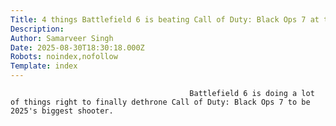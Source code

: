 ```yaml
---
Title: 4 things Battlefield 6 is beating Call of Duty: Black Ops 7 at this year
Description: 
Author: Samarveer Singh
Date: 2025-08-30T18:30:18.000Z
Robots: noindex,nofollow
Template: index
---
```


                                            Battlefield 6 is doing a lot of things right to finally dethrone Call of Duty: Black Ops 7 to be 2025's biggest shooter.
                                        